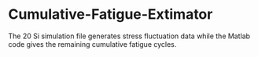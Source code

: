 # Cumulative-Fatigue-Extimator
The 20 Si simulation file generates stress fluctuation data while the Matlab code gives the remaining cumulative fatigue cycles.
